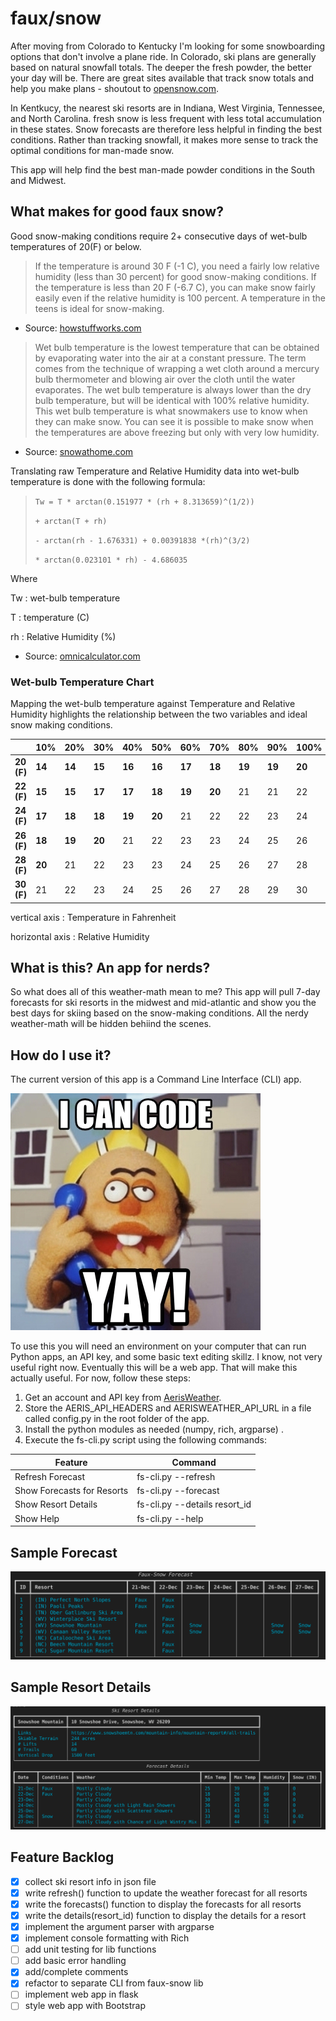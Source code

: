 # faux/snow

After moving from Colorado to Kentucky I'm looking for some snowboarding options that don't involve a plane ride. In Colorado, ski plans are generally based on natural snowfall totals. The deeper the fresh powder, the better your day will be. There are great sites available that track snow totals and help you make plans - shoutout to [opensnow.com](https://opensnow.com).

In Kentkucy, the nearest ski resorts are in Indiana, West Virginia, Tennessee, and North Carolina. fresh snow is less frequent  with less total accumulation in these states. Snow forecasts are therefore less helpful in finding the best conditions. Rather than tracking snowfall, it makes more sense to track the optimal conditions for man-made snow. 

This app will help find the best man-made powder conditions in the South and Midwest.
## What makes for good faux snow?

Good snow-making conditions require 2+ consecutive days of wet-bulb temperatures of 20(F) or below.

> If the temperature is around 30 F (-1 C), you need a fairly low relative humidity (less than 30 percent) for good snow-making conditions. If the temperature is less than 20 F (-6.7 C), you can make snow fairly easily even if the relative humidity is 100 percent. A temperature in the teens is ideal for snow-making.

- Source:  [howstuffworks.com](https://adventure.howstuffworks.com/outdoor-activities/snow-sports/snow-maker3.htm)

> Wet bulb temperature is the lowest temperature that can be obtained by evaporating water into the air at a constant pressure. The term comes from the technique of wrapping a wet cloth around a mercury bulb thermometer and blowing air over the cloth until the water evaporates. The wet bulb temperature is always lower than the dry bulb temperature, but will be identical with 100% relative humidity. This wet bulb temperature is what snowmakers use to know when they can make snow. You can see it is possible to make snow when the temperatures are above freezing but only with very low humidity. 

- Source: [snowathome.com](https://www.snowathome.com/pdf/wet_bulb_chart_fahrenheit.pdf)


Translating raw Temperature and Relative Humidity data into wet-bulb temperature is done with the following formula:

> `Tw = T * arctan(0.151977 * (rh + 8.313659)^(1/2)) `
> 
> `+ arctan(T + rh) `
> 
> `- arctan(rh - 1.676331) + 0.00391838 *(rh)^(3/2) `
> 
> `* arctan(0.023101 * rh) - 4.686035`

Where 

Tw
: wet-bulb temperature 

T
: temperature (C)

rh
: Relative Humidity (%)


- Source: [omnicalculator.com](https://www.omnicalculator.com/physics/wet-bulb#how-to-calculate-the-wet-bulb-temperature)

### Wet-bulb Temperature Chart

Mapping the wet-bulb temperature against Temperature and Relative Humidity highlights the relationship between the two variables and ideal snow making conditions.

|  | 10% | 20% | 30% | 40% | 50% | 60% | 70% |80% | 90% | 100% |
| --- | --- | --- | --- | --- | --- | --- | --- | --- | --- | --- |
| **20 (F)** | **14** | **14** | **15** | **16** | **16** | **17** | **18** | **19** | **19** | **20** |
| **22 (F)** | **15** | **15** | **17** | **17** | **18** | **19** | **20** | 21 | 21 | 22 |
| **24 (F)** | **17** | **18** | **18** | **19** | **20** | 21 | 22 | 22 | 23 | 24 |
| **26 (F)** | **18** | **19** | **20** | 21 | 22 | 23 | 23 | 24 | 25 | 26 |
| **28 (F)** | **20** | 21 | 22 | 23 | 23 | 24 | 25 | 26 | 27 | 28 |
| **30 (F)** | 21 | 22 | 23 | 24 | 25 | 26 | 27 | 28 | 29 | 30|

vertical axis
: Temperature in Fahrenheit

horizontal axis
: Relative Humidity


## What is this? An app for nerds?

So what does all of this weather-math mean to me? This app will pull 7-day forecasts for ski resorts in the midwest and mid-atlantic and show you the best days for skiing based on the snow-making conditions. All the nerdy weather-math will be hidden behiind the scenes.
## How do I use it?

The current version of this app is a Command Line Interface (CLI) app. 

!['I can code. Yay!'](images/i-can-code-yay.jpg)

To use this you will need an environment on your computer that can run Python apps, an API key, and some basic text editing skillz. I know, not very useful right now. Eventually this will be a web app. That will make this actually useful. For now, follow these steps:


1. Get an account and API key from [AerisWeather](https://rapidapi.com/aerisweather-aerisweather/api/aerisweather1/).
1. Store the AERIS_API_HEADERS and  AERISWEATHER_API_URL in a file called config.py in the root folder of the app. 
1. Install the python modules as needed (numpy, rich, argparse) .
1. Execute the fs-cli.py script using the following commands:

| Feature | Command |
| ----------- | ----------- |
| Refresh Forecast | fs-cli.py --refresh |
| Show Forecasts for Resorts | fs-cli.py --forecast |
| Show Resort Details | fs-cli.py --details resort_id |
| Show Help | fs-cli.py --help |

## Sample Forecast

![forecast screenshot](images/forecast.png)

## Sample Resort Details

![details screenshot](images/details.png)

## Feature Backlog
- [X] collect ski resort info in json file
- [X] write refresh() function to update the weather forecast for all resorts
- [X] write the forecasts() function to display the forecasts for all resorts
- [X] write the details(resort_id) function to display the details for a resort
- [X] implement the argument parser with argparse
- [X] implement console formatting with Rich
- [ ] add unit testing for lib functions
- [ ] add basic error handling
- [X] add/complete comments
- [X] refactor to separate CLI from faux-snow lib
- [ ] implement web app in flask
- [ ] style web app with Bootstrap